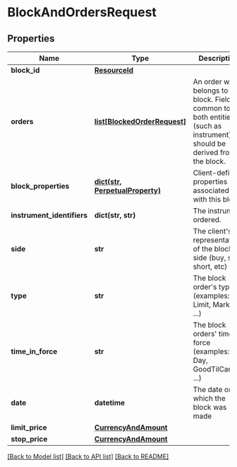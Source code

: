 # BlockAndOrdersRequest


## Properties
Name | Type | Description | Notes
------------ | ------------- | ------------- | -------------
**block_id** | [**ResourceId**](ResourceId.md) |  | 
**orders** | [**list[BlockedOrderRequest]**](BlockedOrderRequest.md) | An order which belongs to a block. Fields common to both entities (such as instrument) should be derived from the block. | 
**block_properties** | [**dict(str, PerpetualProperty)**](PerpetualProperty.md) | Client-defined properties associated with this block. | [optional] 
**instrument_identifiers** | **dict(str, str)** | The instrument ordered. | 
**side** | **str** | The client&#39;s representation of the block&#39;s side (buy, sell, short, etc) | 
**type** | **str** | The block order&#39;s type (examples: Limit, Market, ...) | [optional] 
**time_in_force** | **str** | The block orders&#39; time in force (examples: Day, GoodTilCancel, ...) | [optional] 
**date** | **datetime** | The date on which the block was made | [optional] 
**limit_price** | [**CurrencyAndAmount**](CurrencyAndAmount.md) |  | [optional] 
**stop_price** | [**CurrencyAndAmount**](CurrencyAndAmount.md) |  | [optional] 

[[Back to Model list]](../README.md#documentation-for-models) [[Back to API list]](../README.md#documentation-for-api-endpoints) [[Back to README]](../README.md)


